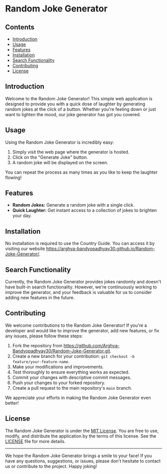 # Random Joke Generator

## Contents

- [Introduction](#introduction)
- [Usage](#usage)
- [Features](#features)
- [Installation](#installation)
- [Search Functionality](#search-functionality)
- [Contributing](#contributing)
- [License](#license)

## Introduction

Welcome to the Random Joke Generator! This simple web application is designed to provide you with a quick dose of laughter by generating random jokes at the click of a button. Whether you're feeling down or just want to lighten the mood, our joke generator has got you covered.

## Usage

Using the Random Joke Generator is incredibly easy:

1. Simply visit the web page where the generator is hosted.
2. Click on the "Generate Joke" button.
3. A random joke will be displayed on the screen.

You can repeat the process as many times as you like to keep the laughter flowing!

## Features

- **Random Jokes:** Generate a random joke with a single click.
- **Quick Laughter:** Get instant access to a collection of jokes to brighten your day.

## Installation

No installation is required to use the Country Guide. You can access it by visiting our website https://arghya-bandyopadhyay30.github.io/Random-Joke-Generator/.

## Search Functionality

Currently, the Random Joke Generator provides jokes randomly and doesn't have built-in search functionality. However, we're continuously working to improve the generator, and your feedback is valuable for us to consider adding new features in the future.

## Contributing

We welcome contributions to the Random Joke Generator! If you're a developer and would like to improve the generator, add new features, or fix any issues, please follow these steps:

1. Fork the repository from https://github.com/Arghya-Bandyopadhyay30/Random-Joke-Generator.git.
2. Create a new branch for your contribution: `git checkout -b feature/your-feature-name`.
3. Make your modifications and improvements.
4. Test thoroughly to ensure everything works as expected.
5. Commit your changes with descriptive commit messages.
6. Push your changes to your forked repository.
7. Create a pull request to the main repository's `main` branch.

We appreciate your efforts in making the Random Joke Generator even better!

## License

The Random Joke Generator is under the [MIT License](LICENSE). You are free to use, modify, and distribute the application by the terms of this license. See the [LICENSE](LICENSE) file for more details.

---

We hope the Random Joke Generator brings a smile to your face! If you have any questions, suggestions, or issues, please don't hesitate to contact us or contribute to the project. Happy joking!
